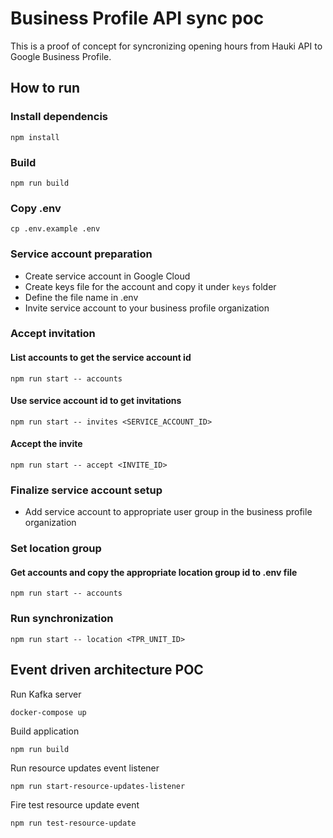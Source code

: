 # Business Profile API sync poc

This is a proof of concept for syncronizing opening hours from Hauki API to Google Business Profile.

## How to run

### Install dependencis

```shell
npm install
```

### Build

```shell
npm run build
```

### Copy .env

```shell
cp .env.example .env
```

### Service account preparation

- Create service account in Google Cloud
- Create keys file for the account and copy it under `keys` folder
- Define the file name in .env
- Invite service account to your business profile organization

### Accept invitation

#### List accounts to get the service account id

```shell
npm run start -- accounts
```

#### Use service account id to get invitations

```shell
npm run start -- invites <SERVICE_ACCOUNT_ID>
```

#### Accept the invite

```shell
npm run start -- accept <INVITE_ID>
```

### Finalize service account setup

- Add service account to appropriate user group in the business profile organization

### Set location group

#### Get accounts and copy the appropriate location group id to .env file

```shell
npm run start -- accounts
```

### Run synchronization

```shell
npm run start -- location <TPR_UNIT_ID>
```

## Event driven architecture POC

Run Kafka server

```shell
docker-compose up
```

Build application

```shell
npm run build
```

Run resource updates event listener

```shell
npm run start-resource-updates-listener
```

Fire test resource update event

```shell
npm run test-resource-update
```
